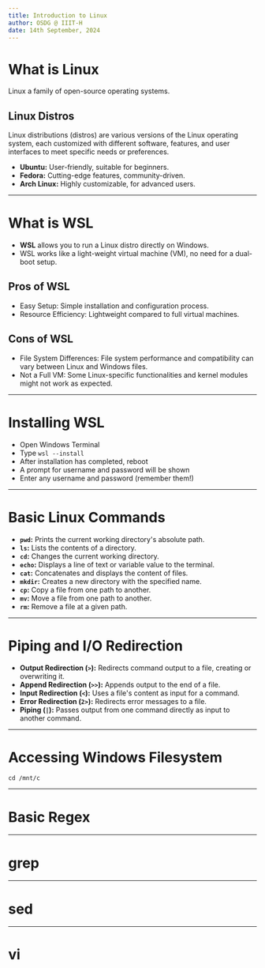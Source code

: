 ```yaml
---
title: Introduction to Linux
author: OSDG @ IIIT-H
date: 14th September, 2024
---
```


# What is Linux

Linux a family of open-source operating systems.​

## Linux Distros

Linux distributions (distros) are various versions of the Linux operating system, each customized with different software, features, and user interfaces to meet specific needs or preferences.

- **Ubuntu:** User-friendly, suitable for beginners.
- **Fedora:** Cutting-edge features, community-driven.
- **Arch Linux:** Highly customizable, for advanced users.

---

# What is WSL

- **WSL** allows you to run a Linux distro directly on Windows.
- WSL works like a light-weight virtual machine (VM), no need for a dual-boot setup.

## Pros of WSL
- Easy Setup: Simple installation and configuration process.
- Resource Efficiency: Lightweight compared to full virtual machines.

## Cons of WSL
- File System Differences: File system performance and compatibility can vary between Linux and Windows files.
- Not a Full VM: Some Linux-specific functionalities and kernel modules might not work as expected.

---

# Installing WSL

- Open Windows Terminal
- Type `wsl --install`
- After installation has completed, reboot
- A prompt for username and password will be shown
- Enter any username and password (remember them!)

---

# Basic Linux Commands

- **`pwd`:** Prints the current working directory's absolute path.
- **`ls`:** Lists the contents of a directory.
- **`cd`:** Changes the current working directory.
- **`echo`:** Displays a line of text or variable value to the terminal.
- **`cat`:** Concatenates and displays the content of files.
- **`mkdir`:** Creates a new directory with the specified name.
- **`cp`:** Copy a file from one path to another.
- **`mv`:** Move a file from one path to another.
- **`rm`:** Remove a file at a given path.

---

# Piping and I/O Redirection

- **Output Redirection (`>`):** Redirects command output to a file, creating or overwriting it.
- **Append Redirection (`>>`):** Appends output to the end of a file.
- **Input Redirection (`<`):** Uses a file's content as input for a command.
- **Error Redirection (`2>`):** Redirects error messages to a file.
- **Piping (`|`):** Passes output from one command directly as input to another command.


---

# Accessing Windows Filesystem

`cd /mnt/c`

---

# Basic Regex

---

# grep

---

# sed

---

# vi
